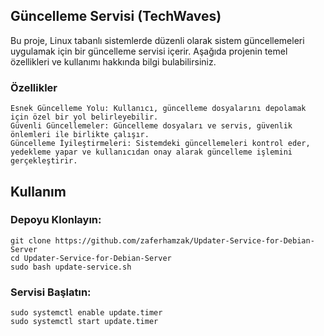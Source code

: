 ## Güncelleme Servisi (TechWaves)

Bu proje, Linux tabanlı sistemlerde düzenli olarak sistem güncellemeleri uygulamak için bir güncelleme servisi içerir. Aşağıda projenin temel özellikleri ve kullanımı hakkında bilgi bulabilirsiniz.
### Özellikler

    Esnek Güncelleme Yolu: Kullanıcı, güncelleme dosyalarını depolamak için özel bir yol belirleyebilir.
    Güvenli Güncellemeler: Güncelleme dosyaları ve servis, güvenlik önlemleri ile birlikte çalışır.
    Güncelleme İyileştirmeleri: Sistemdeki güncellemeleri kontrol eder, yedekleme yapar ve kullanıcıdan onay alarak güncelleme işlemini gerçekleştirir.
## Kullanım

### Depoyu Klonlayın:

    git clone https://github.com/zaferhamzak/Updater-Service-for-Debian-Server
    cd Updater-Service-for-Debian-Server
    sudo bash update-service.sh
    
 ### Servisi Başlatın:
 
    sudo systemctl enable update.timer
    sudo systemctl start update.timer
